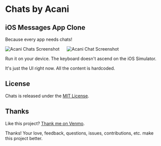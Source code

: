 # Chats by Acani

## iOS Messages App Clone

Because every app needs chats!

![Acani Chats Screenshot][1] &nbsp;&nbsp;&nbsp;&nbsp; ![Acani Chat Screenshot][2]

Run it on your device. The keyboard doesn't ascend on the iOS Simulator.

It's just the UI right now. All the content is hardcoded.

## License

Chats is released under the [MIT License][3].

## Thanks

Like this project? [Thank me on Venmo][4].

Thanks! Your love, feedback, questions, issues, contributions, etc. make this project better.


[1]: https://github.com/acani/Chats/raw/master/Screenshots/Chats.png
[2]: https://github.com/acani/Chats/raw/master/Screenshots/Chat.png
[3]: http://opensource.org/licenses/MIT
[4]: https://venmo.com/mattdipasquale
